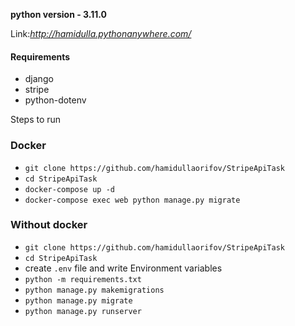 **python version - 3.11.0**

Link:*http://hamidulla.pythonanywhere.com/*


#### Requirements

- django
- stripe
- python-dotenv


Steps to run 

### Docker

- `git clone https://github.com/hamidullaorifov/StripeApiTask`
- `cd StripeApiTask`
- `docker-compose up -d`
- `docker-compose exec web python manage.py migrate`


### Without docker

- `git clone https://github.com/hamidullaorifov/StripeApiTask`
- `cd StripeApiTask`
- create `.env` file and write Environment variables
- `python -m requirements.txt`
- `python manage.py makemigrations`
- `python manage.py migrate` 
- `python manage.py runserver`





